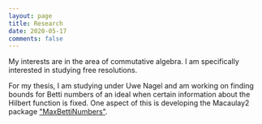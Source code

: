 ```yaml
---
layout: page
title: Research
date: 2020-05-17
comments: false
---
```

    
My interests are in the area of commutative algebra. I am specifically interested in studying free resolutions.

For my thesis, I am studying under Uwe Nagel and am working on finding bounds for Betti numbers of an ideal when certain information about the Hilbert function is fixed. One aspect of this is developing the Macaulay2 package ["MaxBettiNumbers"](https://github.com/JayWhite2357/MaxBettiNumbersProject).
